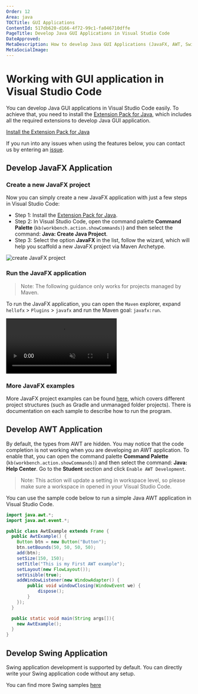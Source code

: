 ```yaml
---
Order: 12
Area: java
TOCTitle: GUI Applications
ContentId: 517db620-d166-4f72-99c1-fa046710dffe
PageTitle: Develop Java GUI Applications in Visual Studio Code
DateApproved: 
MetaDescription: How to develop Java GUI Applications (JavaFX, AWT, Swing) in Visual Studio Code
MetaSocialImage:
---
```


# Working with GUI application in Visual Studio Code

You can develop Java GUI applications in Visual Studio Code easily. To achieve that, you need to install the [Extension Pack for Java](https://marketplace.visualstudio.com/items?itemName=vscjava.vscode-java-pack), which includes all the required extensions to develop Java GUI application.

<a class="tutorial-install-extension-btn" href="vscode:extension/vscjava.vscode-java-pack">Install the Extension Pack for Java</a>

If you run into any issues when using the features below, you can contact us by entering an [issue](https://github.com/microsoft/vscode-java-pack/issues).

## Develop JavaFX Application

### Create a new JavaFX project

Now you can simply create a new JavaFX application with just a few steps in Visual Studio Code:

- Step 1: Install the [Extension Pack for Java](https://marketplace.visualstudio.com/items?itemName=vscjava.vscode-java-pack).
- Step 2: In Visual Studio Code, open the command palette **Command Palette**  (`kb(workbench.action.showCommands)`) and then select the command: **Java: Create Java Project**.
- Step 3: Select the option **JavaFX** in the list, follow the wizard, which will help you scaffold a new JavaFX project via Maven Archetype.

![create JavaFX project](images/java-gui/create-javafx.png)

### Run the JavaFX application

> Note: The following guidance only works for projects managed by Maven.

To run the JavaFX application, you can open the `Maven` explorer, expand `hellofx` > `Plugins` > `javafx` and run the Maven goal: `javafx:run`.

<video autoplay loop muted playsinline controls>
  <source src="/docs/java/java-gui/run-javafx.mp4" type="video/mp4">
</video>

### More JavaFX examples

More JavaFX project examples can be found [here](https://github.com/openjfx/samples/tree/master/IDE/VSCode), which covers different project structures (such as Gradle and unmanaged folder projects). There is documentation on each sample to describe how to run the program.

## Develop AWT Application

By default, the types from AWT are hidden. You may notice that the code completion is not working when you are developing an AWT application. To enable that, you can open the command palette **Command Palette**  (`kb(workbench.action.showCommands)`) and then select the command: **Java: Help Center**. Go to the **Student** section and click `Enable AWT Development`.

> Note: This action will update a setting in workspace level, so please make sure a workspace in opened in your Visual Studio Code.

You can use the sample code below to run a simple Java AWT application in Visual Studio Code.

```java
import java.awt.*;
import java.awt.event.*;

public class AwtExample extends Frame {
  public AwtExample() {
    Button btn = new Button("Button");
    btn.setBounds(50, 50, 50, 50);
    add(btn);
    setSize(150, 150);
    setTitle("This is my First AWT example");
    setLayout(new FlowLayout());
    setVisible(true);
    addWindowListener(new WindowAdapter() {
        public void windowClosing(WindowEvent we) {
            dispose();
        }
    });
  }

  public static void main(String args[]){
    new AwtExample();
  }
}
```

## Develop Swing Application

Swing application development is supported by default. You can directly write your Swing application code without any setup.

You can find more Swing samples [here](https://docs.oracle.com/javase/tutorial/uiswing/examples/components/index.html)
